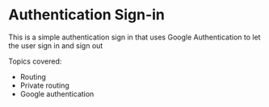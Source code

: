 

# Authentication Sign-in

This is a simple authentication sign in that uses Google Authentication to let the user sign in and sign out

Topics covered: 
- Routing
- Private routing
- Google authentication

